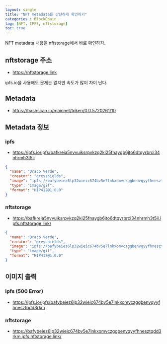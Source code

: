 ```yaml
---
layout: single
title: "NFT metadata를 간단하게 확인하기"
categories : BlockChain
tag: [NFT, IPFS, nftstorage]
toc: true
---
```


NFT metadata 내용을 nftstorage에서 바로 확인하자.

## nftstorage 주소
- https://nftstorage.link

ipfs.io을 사용해도 문제는 없지만 속도가 많이 차이 난다.

## Metadata
- https://hashscan.io/mainnet/token/0.0.5720261/10

## Metadata 정보
### ipfs
- https://ipfs.io/ipfs/bafkreia5nvvuiksrpvkzq2ki25fnaygb6jto6dtqyrbrci34nhrmh3t5ii

```json
{
  "name": "Draco Verde",
  "creator": "greyshields",
  "image": "ipfs://bafybeiez6lp32wieic674bv5e7lnkxomvczggbenvqyyfhnesztqdd3rkm",
  "type": "image/gif",
  "format": "HIP412@1.0.0"
}
```

### nftstorage
- https://bafkreia5nvvuiksrpvkzq2ki25fnaygb6jto6dtqyrbrci34nhrmh3t5ii.ipfs.nftstorage.link/

```json
{
  "name": "Draco Verde",
  "creator": "greyshields",
  "image": "ipfs://bafybeiez6lp32wieic674bv5e7lnkxomvczggbenvqyyfhnesztqdd3rkm",
  "type": "image/gif",
  "format": "HIP412@1.0.0"
}
```

## 이미지 출력
### ipfs (500 Error)
- https://ipfs.io/ipfs/bafybeiez6lp32wieic674bv5e7lnkxomvczggbenvqyyfhnesztqdd3rkm

### nftstorage
- https://bafybeiez6lp32wieic674bv5e7lnkxomvczggbenvqyyfhnesztqdd3rkm.ipfs.nftstorage.link/